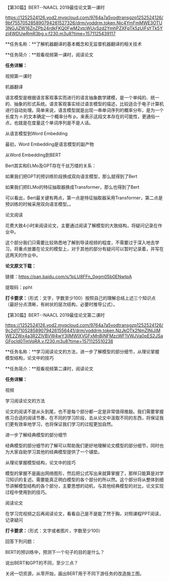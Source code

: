 【第30篇】BERT--NAACL 2019最佳论文第一课时

https://1252524126.vod2.myqcloud.com/9764a7a5vodtransgzp1252524126/9bf755705285890794261527326/drm/voddrm.token.Njc4YmFmMWE3OTU3NGJjZW16ZnZPb24rdkFKQ0FwM2xtcWUvSzd2YmhPZXFpTk5zUjFsYTk5Yzl4WDUwRmR3bg.v.f230.m3u8?time=1571125439117



**任务名称：**了解机器翻译的基本概念和无监督机器翻译的相关技术

**任务简介：**观看视频第一课时，阅读论文

**任务详解：**

视频第一课时

机器翻译

语言模型是根据语言客观事实而进行的语言抽象数学建模，是一个单纯的、统一的、抽象的形式系统。语言客观事实经过语言模型的描述，比较适合于电子计算机进行自动处理。简单来说，语言模型就是出现一串单词序列的概率分布，是为一个长度为 n 的文本确定一个概率分布 p，来表示这段文本存在的可能性，更通俗一点，也就是在度量这个单词序列是不是人话。

从语言模型到Word Embedding

最初，Word Embedding是语言模型的副产物

从Word Embedding到BERT

Bert其实和ELMo及GPT存在千丝万缕的关系：

  如果我们把GPT的预训练阶段换成双向语言模型，那么就得到了Bert

  如果我们把ELMo的特征抽取器换成Transformer，那么也得到了Bert

可以看出，Bert最关键有两点，第一点是特征抽取器采用Transformer，第二点是预训练的时候采用双向语言模型。。

论文阅读

花费大致4小时来阅读论文，主要通过阅读了解模型的大致结构，将疑问记录在作业中。

这个部分我们只需要比较熟悉地了解到导读视频的程度，不需要过于深入地去学习，将重点放置在论文的模型上，对于其他的部分有疑问可以暂时记录着，并写在这两天的作业中。

 

**论文原文下载：**

链接：https://pan.baidu.com/s/1pLU8FFn_0qgm05b0ENwtpA 

提取码：ppht 



**打卡要求：**（形式：文字，字数至少100）按照自己的理解总结上述三个知识点（最好分点清晰，有树状的层次结构，必要时推导公式）。





【第30篇】BERT--NAACL 2019最佳论文第二课时



https://1252524126.vod2.myqcloud.com/9764a7a5vodtransgzp1252524126/9c2d17105285890794261556441/drm/voddrm.token.NzJkOTk2NmZlNjJiMWE2ZWx4a3R2ZlVBVW4wY3llMWlXVGFxMnBjNFMzcWF1VWJVa0pES2JSaGFocld0TmVqRA.v.f230.m3u8?time=1571125510238

**任务名称：**学习阅读论文的方法，进一步了解模型的部分细节，从理论掌握模型结构，论文中的技巧

**任务简介：**观看视频第二课时，阅读论文

**任务详解：**

视频

学习阅读论文的方法

论文的阅读不是从头到尾，也不是每个部分都一定是非常值得推敲。我们需要掌握练习合适的阅读节奏，在不同的学习阶段，去从论文中汲取不同的东西，将保证我们更有效率地学习，也将保证我们学习的过程更加自然。

进一步了解经典模型的部分细节

经典模型的部分细节的了解可以帮助我们更好地理解论文模型的部分细节，同时也为大家自助学习其他的经典模型提供了一个铺垫。

从理论掌握模型结构，论文中的技巧

模型的掌握不是画出网络图形，然后把公式写出来就算掌握了，那样只能算是对学习知识的复述。需要能真正明白模型的各个部分的所以然。这个部分将从整体到细节讲解模型结构的各个部分，主要思想的动机，与其他经典模型的对比，论文实现过程中使用到的技巧。

阅读论文

在学习完视频之后再阅读论文，看看自己是不是能了然于胸，对照课程PPT阅读，记录疑问

 

**打卡要求：**（形式：文字或者图片，字数至少100）

回答下列问题：

BERT的预训练中，预测下一个句子的目的是什么？

说出BERT和GPT的不同，至少三点？

关闭一切资源，从零开始，画出BERT用于不同下游任务的改造施工图。

 